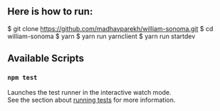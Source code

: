 ## Here is how to run:

$ git clone https://github.com/madhavparekh/william-sonoma.git
$ cd william-sonoma
$ yarn
$ yarn run yarnclient
\$ yarn run startdev

## Available Scripts

### `npm test`

Launches the test runner in the interactive watch mode.<br>
See the section about [running tests](https://facebook.github.io/create-react-app/docs/running-tests) for more information.
